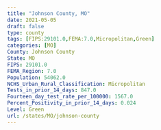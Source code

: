 ```yaml
---
title: "Johnson County, MO"
date: 2021-05-05
draft: false
type: county
tags: [FIPS:29101.0,FEMA:7.0,Micropolitan,Green]
categories: [MO]
County: Johnson County
State: MO
FIPS: 29101.0
FEMA_Region: 7.0
Population: 54062.0
NCHS_Urban_Rural_Classification: Micropolitan
Tests_in_prior_14_days: 847.0
Fourteen_day_test_rate_per_100000: 1567.0
Percent_Positivity_in_prior_14_days: 0.024
Level: Green
url: /states/MO/johnson-county
---
```



